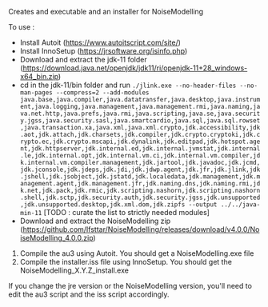 Creates and executable and an installer for NoiseModelling

To use :

- Install Autoit (https://www.autoitscript.com/site/)
- Install InnoSetup (https://jrsoftware.org/isinfo.php)
- Download and extract the jdk-11 folder (https://download.java.net/openjdk/jdk11/ri/openjdk-11+28_windows-x64_bin.zip)
- cd in the jdk-11/bin folder and run `./jlink.exe --no-header-files --no-man-pages --compress=2 --add-modules java.base,java.compiler,java.datatransfer,java.desktop,java.instrument,java.logging,java.management,java.management.rmi,java.naming,java.net.http,java.prefs,java.rmi,java.scripting,java.se,java.security.jgss,java.security.sasl,java.smartcardio,java.sql,java.sql.rowset,java.transaction.xa,java.xml,java.xml.crypto,jdk.accessibility,jdk.aot,jdk.attach,jdk.charsets,jdk.compiler,jdk.crypto.cryptoki,jdk.crypto.ec,jdk.crypto.mscapi,jdk.dynalink,jdk.editpad,jdk.hotspot.agent,jdk.httpserver,jdk.internal.ed,jdk.internal.jvmstat,jdk.internal.le,jdk.internal.opt,jdk.internal.vm.ci,jdk.internal.vm.compiler,jdk.internal.vm.compiler.management,jdk.jartool,jdk.javadoc,jdk.jcmd,jdk.jconsole,jdk.jdeps,jdk.jdi,jdk.jdwp.agent,jdk.jfr,jdk.jlink,jdk.jshell,jdk.jsobject,jdk.jstatd,jdk.localedata,jdk.management,jdk.management.agent,jdk.management.jfr,jdk.naming.dns,jdk.naming.rmi,jdk.net,jdk.pack,jdk.rmic,jdk.scripting.nashorn,jdk.scripting.nashorn.shell,jdk.sctp,jdk.security.auth,jdk.security.jgss,jdk.unsupported,jdk.unsupported.desktop,jdk.xml.dom,jdk.zipfs --output ../../java-min-11` [TODO : curate the list to strictly needed modules]
- Download and extract the NoiseModelling zip (https://github.com/Ifsttar/NoiseModelling/releases/download/v4.0.0/NoiseModelling_4.0.0.zip)

1. Compile the au3 using Autoit. You should get a NoiseModelling.exe file
2. Compile the installer.iss file using InnoSetup. You should get the NoiseModelling_X.Y.Z_install.exe

If you change the jre version or the NoiseModelling version, you'll need to edit the au3 script and the iss script accordingly.

